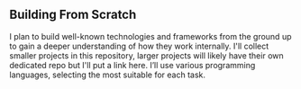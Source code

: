 ## Building From Scratch
I plan to build well-known technologies and frameworks from the ground up to gain a deeper understanding of how they work internally. I'll collect smaller projects in this repository, larger projects will likely have their own dedicated repo but I'll put a link here. I’ll use various programming languages, selecting the most suitable for each task.